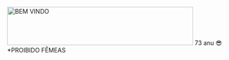 <a href="https://cooltext.com"><img src="https://images.cooltext.com/5659391.gif" width="431" height="90" alt="BEM VINDO" /></a>
73 anu :sunglasses:
*PROIBIDO FÊMEAS
